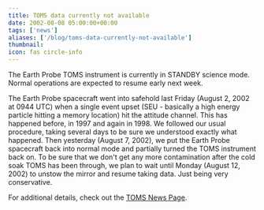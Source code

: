 ```yaml
---
title: TOMS data currently not available
date: 2002-08-08 05:00:00+00:00
tags: ['news']
aliases: ['/blog/toms-data-currently-not-available']
thumbnail: 
icon: fas circle-info
---
```

 
 

The Earth Probe TOMS instrument is currently in STANDBY science mode. Normal operations are expected to resume early next week. 

 
The Earth Probe spacecraft went into safehold last Friday (August 2, 2002 at 0944 UTC) when a single event upset (SEU - basically a high energy particle hitting a memory location) hit the attitude channel. This has happened before, in 1997 and again in 1998. We followed our usual procedure, taking several days to be sure we understood exactly what happened. Then yesterday (August 7, 2002), we put the Earth Probe spacecraft back into normal mode and partially turned the TOMS instrument back on. To be sure that we don't get any more contamination after the cold soak TOMS has been through, we plan to wait until Monday (August 12, 2002) to unstow the mirror and resume taking data. Just being very conservative.


 
For additional details, check out the [TOMS News Page](http://toms.gsfc.nasa.gov/news/news.html).



 


